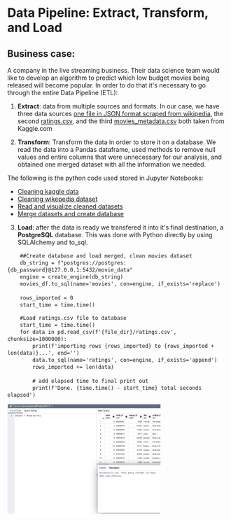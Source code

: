 # Data Pipeline: Extract, Transform, and Load

## Business case:

A company in the live streaming business.  Their data science team would like to develop an algorithm to predict which low budget movies being released will become popular.  In order to do that it's necessary to go through the entire Data Pipeline (ETL):

1. **Extract**: data from multiple sources and formats. In our case, we have three data sources [one file in JSON format scraped from wikipedia](https://github.com/NataliaVelasquez18/Movies_ETL/blob/main/Resources/wikipedia-movies.json), the second [ratings.csv](https://github.com/NataliaVelasquez18/Movies_ETL/blob/main/Resources/ratings.csv), and the third [movies_metadata.csv]("https://github.com/NataliaVelasquez18/Movies_ETL/blob/main/Resources/movies_metadata.csv") both taken from Kaggle.com


2. **Transform**: Transform the data in order to store it on a database.  We read the data into a Pandas dataframe, used methods to remove null values and entire columns that were unnecessary for our analysis, and obtained one merged dataset with all the information we needed. 


The following is the python code used stored in Jupyter Notebooks:


* [Cleaning kaggle data](https://github.com/NataliaVelasquez18/Movies_ETL/blob/main/ETL_clean_kaggle_data.ipynb)
* [Cleaning wikepedia dataset](https://github.com/NataliaVelasquez18/Movies_ETL/blob/main/ETL_clean_wiki_movies.ipynb)
* [Read and visualize cleaned datasets](https://github.com/NataliaVelasquez18/Movies_ETL/blob/main/ETL_function_test.ipynb.ipynb)
* [Merge datasets and create database](https://github.com/NataliaVelasquez18/Movies_ETL/blob/main/ETL_create_database.ipynb)



3. **Load**: after the data is ready we transfered it into it's final destination, a **PostgreSQL** database.  This was done with Python directly by using SQLAlchemy and to_sql.




```
    ##Create database and load merged, clean movies dataset
    db_string = f"postgres://postgres:{db_password}@127.0.0.1:5432/movie_data"
    engine = create_engine(db_string)
    movies_df.to_sql(name='movies', con=engine, if_exists='replace')
    
    rows_imported = 0
    start_time = time.time()
```



```
    #Load ratings.csv file to database
    start_time = time.time()
    for data in pd.read_csv(f'{file_dir}/ratings.csv', chunksize=1000000):
        print(f'importing rows {rows_imported} to {rows_imported + len(data)}...', end='')
        data.to_sql(name='ratings', con=engine, if_exists='append')
        rows_imported += len(data)

        # add elapsed time to final print out
        print(f'Done. {time.time() - start_time} total seconds elapsed')
```


<img src="https://github.com/NataliaVelasquez18/Movies_ETL/blob/main/Resources/movies_query.png" width="350" height="250" />
